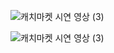 ![캐치마켓 시연 영상 (3)](https://github.com/ihojun887/catch-market-client-python/assets/126751509/b04803c1-ca8f-4904-821a-919359fdc58e)

![캐치마켓 시연 영상 (3)](https://github.com/ihojun887/catch-market-client-python/assets/126751509/6098032e-8ea7-412c-b6af-57a2e7a0bb0f)
